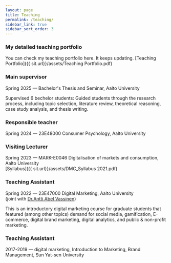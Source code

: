 ```yaml
---
layout: page
title: Teaching
permalink: /teaching/
sidebar_link: true
sidebar_sort_order: 3
---
```


### My detailed teaching portfolio

You can check my teaching portfolio here. It keeps updating. [Teaching Portfolio]({{ sit.url}}/assets/Teaching Portfolio.pdf)  

### Main supervisor 
Spring 2025 — Bachelor's Thesis and Seminar, Aalto University  

Supervised 6 bechelor students: Guided students through the research process, including topic selection, literature review, theoretical reasoning, case study analysis, and thesis writing.

### Responsible teacher
Spring 2024 — 23E48000 Consumer Psychology, Aalto University  

### Visiting Lecturer
Spring 2023 — MARK-E0046 Digitalisation of markets and consumption, Aalto University  
[Syllabus]({{ sit.url}}/assets/DMC_Syllabus 2021.pdf)  

### Teaching Assistant
Spring 2022 — 23E47000 Digital Marketing, Aalto University  
(joint with [Dr.Antti Abel Vassinen](https://www.anttiabel.com/))  

This is an introductory digital marketing course for graduate students that featured (among other topics) demand for social media, gamification, E-commerce, digital brand marketing, digital analytics, and public & non-profit marketing.

### Teaching Assistant
2017-2019 — digital marketing, Introduction to Marketing, Brand Management, Sun Yat-sen University
